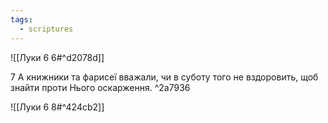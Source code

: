 ```yaml
---
tags:
  - scriptures
---
```


![[Луки 6 6#^d2078d]]

7 А книжники та фарисеї вважали, чи в суботу того не вздоровить, щоб знайти проти Нього оскарження. ^2a7936

![[Луки 6 8#^424cb2]]